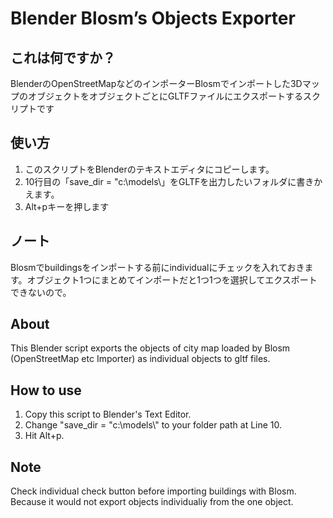 # Blender Blosm’s Objects Exporter

## これは何ですか？
BlenderのOpenStreetMapなどのインポーターBlosmでインポートした3DマップのオブジェクトをオブジェクトごとにGLTFファイルにエクスポートするスクリプトです

## 使い方
1. このスクリプトをBlenderのテキストエディタにコピーします。
2. 10行目の「save_dir = "c:\\models\\」をGLTFを出力したいフォルダに書きかえます。
3. Alt+pキーを押します

## ノート

Blosmでbuildingsをインポートする前にindividualにチェックを入れておきます。オブジェクト1つにまとめてインポートだと1つ1つを選択してエクスポートできないので。


## About

This Blender script exports the objects of city map loaded by Blosm (OpenStreetMap etc Importer) as individual objects to gltf files.

## How to use
1. Copy this script to Blender's Text Editor.
2. Change "save_dir = "c:\\models\\" to your folder path at Line 10.
3. Hit Alt+p.

## Note

Check individual check button before importing buildings with Blosm. Because it would not export objects individualiy from the one object.

